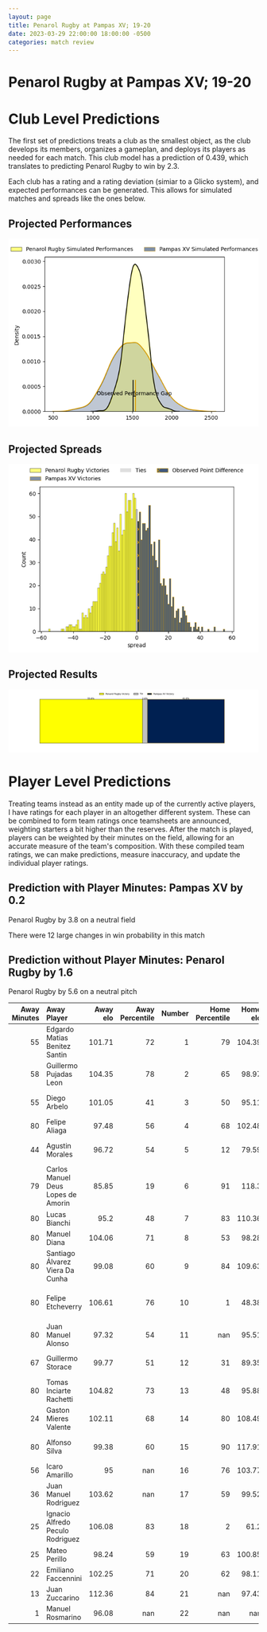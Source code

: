 ```yaml
---  
layout: page  
title: Penarol Rugby at Pampas XV; 19-20  
date: 2023-03-29 22:00:00 18:00:00 -0500  
categories: match review  
---
```

# Penarol Rugby at Pampas XV; 19-20

# Club Level Predictions


The first set of predictions treats a club as the smallest object, as the club develops its members, organizes a gameplan, and deploys its players as needed for each match. This club model has a prediction of 0.439, which translates to predicting Penarol Rugby to win by 2.3.

Each club has a rating and a rating deviation (simiar to a Glicko system), and expected performances can be generated. This allows for simulated matches and spreads like the ones below.
## Projected Performances


![Projected Performances](plots/performances_2023-03-29-PampasXV-PenarolRugby.png)
## Projected Spreads


![Projected Spreads](plots/spreads_2023-03-29-PampasXV-PenarolRugby.png)
## Projected Results


![Projected Results](plots/resultbar_2023-03-29-PampasXV-PenarolRugby.png)
# Player Level Predictions


Treating teams instead as an entity made up of the currently active players, I have ratings for each player in an altogether different system. These can be combined to form team ratings once teamsheets are announced, weighting starters a bit higher than the reserves. After the match is played, players can be weighted by their minutes on the field, allowing for an accurate measure of the team's composition. With these compiled team ratings, we can make predictions, measure inaccuracy, and update the individual player ratings.
## Prediction with Player Minutes: Pampas XV by 0.2


Penarol Rugby by 3.8 on a neutral field

There were 12 large changes in win probability in this match
## Prediction without Player Minutes: Penarol Rugby by 1.6


Penarol Rugby by 5.6 on a neutral pitch



|   Away Minutes | Away Player                        |   Away elo |   Away Percentile |   Number |   Home Percentile |   Home elo | Home Player               |   Home Minutes |
|---------------:|:-----------------------------------|-----------:|------------------:|---------:|------------------:|-----------:|:--------------------------|---------------:|
|             55 | Edgardo Matias Benitez Santin      |     101.71 |                72 |        1 |                79 |     104.39 | Rodrigo Martinez Manzano  |             39 |
|             58 | Guillermo Pujadas Leon             |     104.35 |                78 |        2 |                65 |      98.97 | Ramiro Gurovich           |             80 |
|             55 | Diego Arbelo                       |     101.05 |                41 |        3 |                50 |      95.11 | Javier Angel Coronel      |             67 |
|             80 | Felipe Aliaga                      |      97.48 |                56 |        4 |                68 |     102.48 | Lorenzo Colidio           |             62 |
|             44 | Agustin Morales                    |      96.72 |                54 |        5 |                12 |      79.59 | Federico Ignacio Lavanini |             80 |
|             79 | Carlos Manuel Deus Lopes de Amorin |      85.85 |                19 |        6 |                91 |     118.3  | Nicolas Damorim           |             62 |
|             80 | Lucas Bianchi                      |      95.2  |                48 |        7 |                83 |     110.36 | Jeronimo Ureta            |             80 |
|             80 | Manuel Diana                       |     104.06 |                71 |        8 |                53 |      98.28 | Santiago Ruiz             |             80 |
|             80 | Santiago Álvarez Viera Da Cunha    |      99.08 |                60 |        9 |                84 |     109.63 | Mateo Albanese            |             55 |
|             80 | Felipe Etcheverry                  |     106.61 |                76 |       10 |                 1 |      48.38 | Joaquin de la Vega Mendia |             80 |
|             80 | Juan Manuel Alonso                 |      97.32 |                54 |       11 |               nan |      95.51 | Lucio Auad                |             80 |
|             67 | Guillermo Storace                  |      99.77 |                51 |       12 |                31 |      89.35 | Manuel Alfaro Torneiro    |             63 |
|             80 | Tomas Inciarte Rachetti            |     104.82 |                73 |       13 |                48 |      95.88 | Benjamin Elizalde         |             80 |
|             24 | Gaston Mieres Valente              |     102.11 |                68 |       14 |                80 |     108.49 | Inaki Delguy              |             80 |
|             80 | Alfonso Silva                      |      99.38 |                60 |       15 |                90 |     117.91 | Juan Ignacio Lando        |             80 |
|             56 | Icaro Amarillo                     |      95    |               nan |       16 |                76 |     103.77 | Matias Medrano            |             41 |
|             36 | Juan Manuel Rodriguez              |     103.62 |               nan |       17 |                59 |      99.52 | Rafael Iriarte            |             25 |
|             25 | Ignacio Alfredo Peculo Rodriguez   |     106.08 |                83 |       18 |                 2 |      61.2  | Eliseo Fourcade           |             18 |
|             25 | Mateo Perillo                      |      98.24 |                59 |       19 |                63 |     100.85 | Eliseo Chiavassa          |             18 |
|             22 | Emiliano Faccennini                |     102.25 |                71 |       20 |                62 |      98.11 | Joaquin Lamas             |             17 |
|             13 | Juan Zuccarino                     |     112.36 |                84 |       21 |               nan |      97.43 | Renzo Zanella             |             13 |
|              1 | Manuel Rosmarino                   |      96.08 |               nan |       22 |               nan |     nan    | nan                       |            nan |

